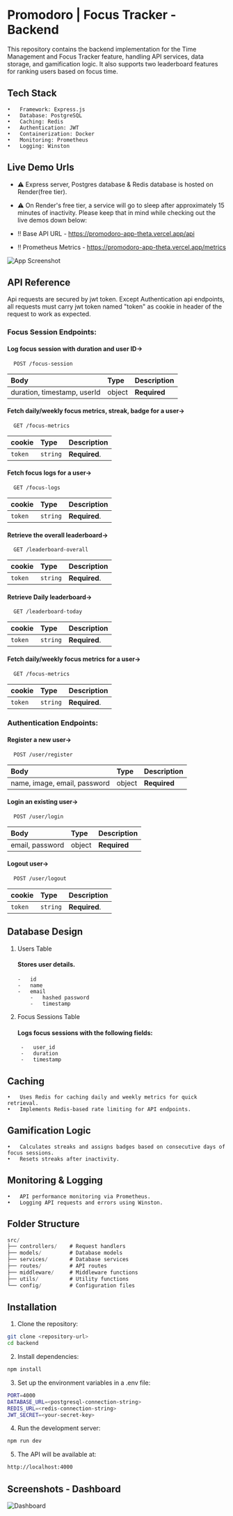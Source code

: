 
# Promodoro | Focus Tracker - Backend

This repository contains the backend implementation for the Time Management and Focus Tracker feature, handling API services, data storage, and gamification logic. It also supports two leaderboard features for ranking users based on focus time.

## Tech Stack

	•	Framework: Express.js
	•	Database: PostgreSQL
	•	Caching: Redis
	•	Authentication: JWT
	•	Containerization: Docker
	•	Monitoring: Prometheus
	•	Logging: Winston


## Live Demo Urls

- ⚠️ Express server, Postgres database & Redis database is hosted on Render(free tier).
- ⚠️ On Render's free tier, a service will go to sleep after approximately 15 minutes of inactivity. Please keep that in mind while checking out the live demos down below:

- ‼️ Base API URL - https://promodoro-app-theta.vercel.app/api
- ‼️ Prometheus Metrics - https://promodoro-app-theta.vercel.app/metrics


![App Screenshot](https://i.ibb.co.com/xf7PDMc/render-services.png)
## API Reference

Api requests are secured by jwt token. Except Authentication api endpoints, all requests must carry jwt token named "token" as cookie in header of the request to work as expected.
### Focus Session Endpoints:
#### Log focus session with duration and user ID->

```http
  POST /focus-session
```

| Body | Type     | Description                |
| :-------- | :------- | :------------------------- |
| duration, timestamp, userId | object | **Required** |

#### Fetch daily/weekly focus metrics, streak, badge for a user->

```http
  GET /focus-metrics
```

| cookie | Type     | Description                       |
| :-------- | :------- | :-------------------------------- |
| `token`      | `string` | **Required**. |

#### Fetch focus logs for a user->

```http
  GET /focus-logs
```

| cookie | Type     | Description                       |
| :-------- | :------- | :-------------------------------- |
| `token`      | `string` | **Required**. |


#### Retrieve the overall leaderboard->

```http
  GET /leaderboard-overall
```

| cookie | Type     | Description                       |
| :-------- | :------- | :-------------------------------- |
| `token`      | `string` | **Required**. |

#### Retrieve Daily leaderboard->

```http
  GET /leaderboard-today
```

| cookie | Type     | Description                       |
| :-------- | :------- | :-------------------------------- |
| `token`      | `string` | **Required**. |

#### Fetch daily/weekly focus metrics for a user->

```http
  GET /focus-metrics
```

| cookie | Type     | Description                       |
| :-------- | :------- | :-------------------------------- |
| `token`      | `string` | **Required**. |


### Authentication Endpoints:
#### Register a new user->

```http
  POST /user/register
```

| Body | Type     | Description                |
| :-------- | :------- | :------------------------- |
| name, image, email, password | object | **Required** |

#### Login an existing user->

```http
  POST /user/login
```

| Body | Type     | Description                |
| :-------- | :------- | :------------------------- |
| email, password | object | **Required** |

#### Logout user->
```http
  POST /user/logout
```

| cookie | Type     | Description                       |
| :-------- | :------- | :-------------------------------- |
| `token`      | `string` | **Required**. |




## Database Design
1. 	Users Table
	####	Stores user details.
	    -	id
	    -	name
	    -	email
            -   hashed password
            -   timestamp

2. Focus Sessions Table
	####	Logs focus sessions with the following fields:
	    -	user_id
	    -	duration
	    -	timestamp




## Caching
	•	Uses Redis for caching daily and weekly metrics for quick retrieval.
	•	Implements Redis-based rate limiting for API endpoints.
## Gamification Logic
	•	Calculates streaks and assigns badges based on consecutive days of focus sessions.
	•	Resets streaks after inactivity.
## Monitoring & Logging
	•	API performance monitoring via Prometheus.
	•	Logging API requests and errors using Winston.
## Folder Structure

```javascript
src/
├── controllers/    # Request handlers
├── models/         # Database models
├── services/       # Database services
├── routes/         # API routes
├── middleware/     # Middleware functions
├── utils/          # Utility functions
└── config/         # Configuration files
```


## Installation

1.	Clone the repository:
```bash
git clone <repository-url>
cd backend
```
2.	Install dependencies:
```bash
npm install
```

3.	Set up the environment variables in a .env file:
```bash
PORT=4000
DATABASE_URL=<postgresql-connection-string>
REDIS_URL=<redis-connection-string>
JWT_SECRET=<your-secret-key>
```

4.	Run the development server:
```bash
npm run dev
```

5.	The API will be available at:
```bash
http://localhost:4000
```
## Screenshots - Dashboard
![Dashboard](https://i.ibb.co.com/rbLD2Jm/screencapture-promodoro-app-theta-vercel-app-dashboard-2025-01-13-23-17-44.png)

